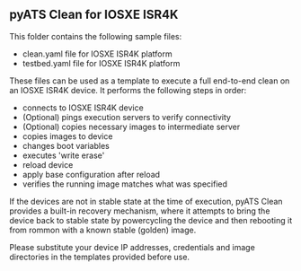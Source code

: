 ## pyATS Clean for IOSXE ISR4K

This folder contains the following sample files:

- clean.yaml file for IOSXE ISR4K platform
- testbed.yaml file for IOSXE ISR4K platform

These files can be used as a template to execute a full end-to-end clean on an
IOSXE ISR4K device. It performs the following steps in order:

- connects to IOSXE ISR4K device
- (Optional) pings execution servers to verify connectivity
- (Optional) copies necessary images to intermediate server
- copies images to device
- changes boot variables
- executes 'write erase'
- reload device
- apply base configuration after reload
- verifies the running image matches what was specified

If the devices are not in stable state at the time of execution, pyATS Clean
provides a built-in recovery mechanism, where it attempts to bring the device
back to stable state by powercycling the device and then rebooting it from
rommon with a known stable (golden) image.

Please substitute your device IP addresses, credentials and image directories in
the templates provided before use.
